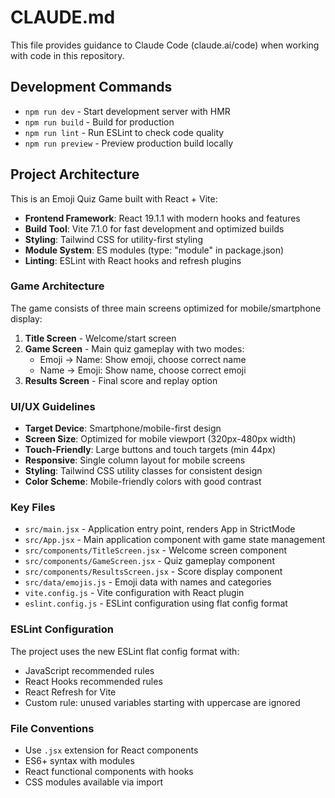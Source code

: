 # CLAUDE.md

This file provides guidance to Claude Code (claude.ai/code) when working with code in this repository.

## Development Commands

- `npm run dev` - Start development server with HMR
- `npm run build` - Build for production
- `npm run lint` - Run ESLint to check code quality
- `npm run preview` - Preview production build locally

## Project Architecture

This is an Emoji Quiz Game built with React + Vite:

- **Frontend Framework**: React 19.1.1 with modern hooks and features
- **Build Tool**: Vite 7.1.0 for fast development and optimized builds
- **Styling**: Tailwind CSS for utility-first styling
- **Module System**: ES modules (type: "module" in package.json)
- **Linting**: ESLint with React hooks and refresh plugins

### Game Architecture

The game consists of three main screens optimized for mobile/smartphone display:

1. **Title Screen** - Welcome/start screen
2. **Game Screen** - Main quiz gameplay with two modes:
   - Emoji → Name: Show emoji, choose correct name
   - Name → Emoji: Show name, choose correct emoji
3. **Results Screen** - Final score and replay option

### UI/UX Guidelines

- **Target Device**: Smartphone/mobile-first design
- **Screen Size**: Optimized for mobile viewport (320px-480px width)
- **Touch-Friendly**: Large buttons and touch targets (min 44px)
- **Responsive**: Single column layout for mobile screens
- **Styling**: Tailwind CSS utility classes for consistent design
- **Color Scheme**: Mobile-friendly colors with good contrast

### Key Files

- `src/main.jsx` - Application entry point, renders App in StrictMode
- `src/App.jsx` - Main application component with game state management
- `src/components/TitleScreen.jsx` - Welcome screen component
- `src/components/GameScreen.jsx` - Quiz gameplay component
- `src/components/ResultsScreen.jsx` - Score display component
- `src/data/emojis.js` - Emoji data with names and categories
- `vite.config.js` - Vite configuration with React plugin
- `eslint.config.js` - ESLint configuration using flat config format

### ESLint Configuration

The project uses the new ESLint flat config format with:
- JavaScript recommended rules
- React Hooks recommended rules
- React Refresh for Vite
- Custom rule: unused variables starting with uppercase are ignored

### File Conventions

- Use `.jsx` extension for React components
- ES6+ syntax with modules
- React functional components with hooks
- CSS modules available via import